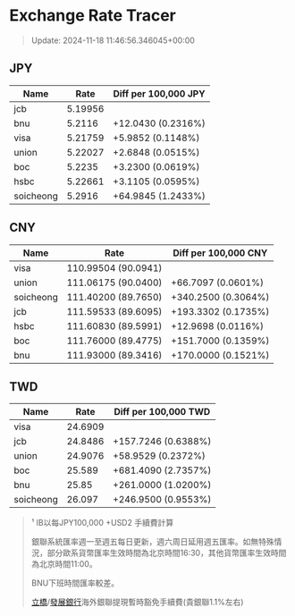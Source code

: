 # Exchange Rate Tracer

> Update: 2024-11-18 11:46:56.346045+00:00

## JPY

| Name      |    Rate | Diff per 100,000 JPY   |
|-----------|---------|------------------------|
| jcb       | 5.19956 |                        |
| bnu       | 5.2116  | +12.0430 (0.2316%)     |
| visa      | 5.21759 | +5.9852 (0.1148%)      |
| union     | 5.22027 | +2.6848 (0.0515%)      |
| boc       | 5.2235  | +3.2300 (0.0619%)      |
| hsbc      | 5.22661 | +3.1105 (0.0595%)      |
| soicheong | 5.2916  | +64.9845 (1.2433%)     |

## CNY

| Name      | Rate                | Diff per 100,000 CNY   |
|-----------|---------------------|------------------------|
| visa      | 110.99504	(90.0941) |                        |
| union     | 111.06175	(90.0400) | +66.7097 (0.0601%)     |
| soicheong | 111.40200	(89.7650) | +340.2500 (0.3064%)    |
| jcb       | 111.59533	(89.6095) | +193.3302 (0.1735%)    |
| hsbc      | 111.60830	(89.5991) | +12.9698 (0.0116%)     |
| boc       | 111.76000	(89.4775) | +151.7000 (0.1359%)    |
| bnu       | 111.93000	(89.3416) | +170.0000 (0.1521%)    |

## TWD

| Name      |    Rate | Diff per 100,000 TWD   |
|-----------|---------|------------------------|
| visa      | 24.6909 |                        |
| jcb       | 24.8486 | +157.7246 (0.6388%)    |
| union     | 24.9076 | +58.9529 (0.2372%)     |
| boc       | 25.589  | +681.4090 (2.7357%)    |
| bnu       | 25.85   | +261.0000 (1.0200%)    |
| soicheong | 26.097  | +246.9500 (0.9553%)    |


> ¹ IB以每JPY100,000 +USD2 手續費計算
>
> 銀聯系統匯率週一至週五每日更新，週六周日延用週五匯率。如無特殊情況，部分歐系貨幣匯率生效時間為北京時間16:30，其他貨幣匯率生效時間為北京時間11:00。
>
> BNU下班時間匯率較差。
>
> [立橋](https://www.wlbank.com.mo/uploads/ueditor/file/20181211/1544536513900230.pdf)/[發展銀行](https://www.mdb.com.mo/Service_Charges_20230728.pdf)海外銀聯提現暫時豁免手續費(貴銀聯1.1%左右)

